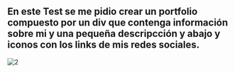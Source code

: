## En este Test se me pidio crear un portfolio compuesto por un div que contenga información sobre mi y una pequeña descripcción y abajo y iconos con los links de mis redes sociales.


![2](https://user-images.githubusercontent.com/62455807/99726780-b9c32600-2a95-11eb-81e8-200a2f9b203f.jpg)

